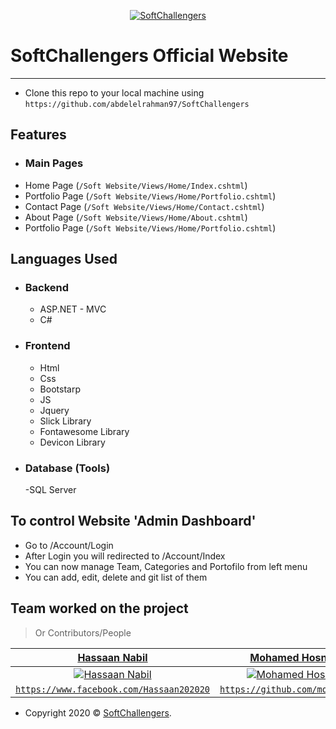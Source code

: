 <a href="https://www.facebook.com/softchallengers/"><p align="center"><img src="https://raw.githubusercontent.com/abdelelrahman97/SoftChallengers/master/Soft%20Website/imgs/SoftChallengers-removebg-1.png?token=AOQBFFRGICVIBHQ32ODVMTS6QDUQO" title="SoftChallengers" alt="SoftChallengers"></p></a>

<!-- [![SoftChallengers](SoftChallengers-removebg-1.png)](https://www.facebook.com/softchallengers/) -->


# SoftChallengers Official Website

---

- Clone this repo to your local machine using `https://github.com/abdelelrahman97/SoftChallengers`
	 
## Features
- ### Main Pages
- Home Page (`/Soft Website/Views/Home/Index.cshtml`)
- Portfolio Page (`/Soft Website/Views/Home/Portfolio.cshtml`)
- Contact Page (`/Soft Website/Views/Home/Contact.cshtml`)
- About Page (`/Soft Website/Views/Home/About.cshtml`)
- Portfolio Page (`/Soft Website/Views/Home/Portfolio.cshtml`)
## Languages Used
- ### Backend
  - ASP.NET - MVC
  - C#
- ### Frontend
  - Html
  - Css
  - Bootstarp
  - JS
  - Jquery
  - Slick Library
  - Fontawesome Library
  - Devicon Library
- ### Database (Tools)
  -SQL Server

## To control Website 'Admin Dashboard'
- Go to /Account/Login
- After Login you will redirected to /Account/Index
- You can now manage Team, Categories and Portofilo from left menu
- You can add, edit, delete and git list of them


## Team worked on the project
> Or Contributors/People

| <a href="https://www.facebook.com/Hassaan202020" target="_blank">**Hassaan Nabil**</a> |<a href="https://github.com/mohosny14" target="_blank">**Mohamed Hosny**</a> | <a href="https://github.com/abdelelrahman97" target="_blank">**Abdelrahman Mahmoud**</a> |
| :---: |:---:| :---:|
| [![Hassaan Nabil](https://github.com/abdelelrahman97/SoftChallengers/blob/master/Soft%20Website/imgs/teame/hassaan.jpg)](https://www.facebook.com/Hassaan202020)    | [![Mohamed Hosny](https://github.com/abdelelrahman97/SoftChallengers/blob/master/Soft%20Website/imgs/teame/mHosni.jfif)](https://github.com/mohosny14) | [![Abdelrahman Mahmoud](https://raw.githubusercontent.com/abdelelrahman97/SoftChallengers/master/Soft%20Website/imgs/teame/IMG_20170919_124426.jpg?token=AOQBFFWL3OMKPMWTIERB52S6QDR3M)](https://github.com/abdelelrahman97)  |
| <a href="https://www.facebook.com/Hassaan202020" target="_blank">`https://www.facebook.com/Hassaan202020`</a> | <a href="https://github.com/mohosny14" target="_blank">`https://github.com/mohosny14`</a> | <a href="https://github.com/abdelelrahman97" target="_blank">`https://github.com/abdelelrahman97`</a> |

- Copyright 2020 © <a href="https://www.facebook.com/softchallengers/" target="_blank">SoftChallengers</a>.
